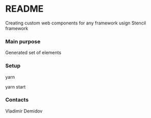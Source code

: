 # README #

Creating custom web components for any framework usign Stencil framework

### Main purpose ###

Generated set of elements

### Setup ###

yarn

yarn start

### Contacts ###

Vladimir Demidov